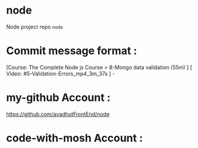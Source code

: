 # node 
Node project repo `node` 

# Commit message format : 
[Course: The Complete Node js Course > 8-Mongo data validation (55m) ] [ Video: #5-Validation-Errors_mp4_3m_37s ] - 


# my-github Account : 
https://github.com/avadhutFrontEnd/node 

# code-with-mosh Account : 
